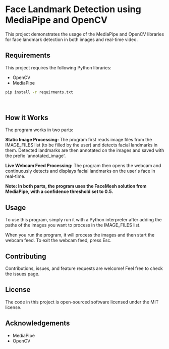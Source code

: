 # Face Landmark Detection using MediaPipe and OpenCV

This project demonstrates the usage of the MediaPipe and OpenCV libraries for face landmark detection in both images and real-time video.
<br />

## Requirements

This project requires the following Python libraries:

- OpenCV
- MediaPipe

```bash
pip install -r requirments.txt
```
<br />

## How it Works
The program works in two parts:

<b>Static Image Processing:</b> The program first reads image files from the IMAGE_FILES list (to be filled by the user) and detects facial landmarks in them. Detected landmarks are then annotated on the images and saved with the prefix 'annotated_image'.

<b>Live Webcam Feed Processing:</b> The program then opens the webcam and continuously detects and displays facial landmarks on the user's face in real-time.

<b>Note: In both parts, the program uses the FaceMesh solution from MediaPipe, with a confidence threshold set to 0.5.</b>
<br />

## Usage

To use this program, simply run it with a Python interpreter after adding the paths of the images you want to process in the IMAGE_FILES list.

When you run the program, it will process the images and then start the webcam feed. To exit the webcam feed, press Esc.
<br />

## Contributing

Contributions, issues, and feature requests are welcome! Feel free to check the issues page.
<br />

## License

The code in this project is open-sourced software licensed under the MIT license.
<br />

## Acknowledgements
- MediaPipe
- OpenCV